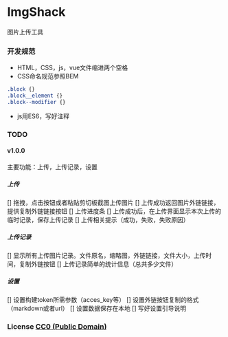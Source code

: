 # ImgShack

图片上传工具


### 开发规范

* HTML，CSS，js，vue文件缩进两个空格
* CSS命名规范参照BEM

```css
.block {}
.block__element {}
.block--modifier {}
```

* js用ES6，写好注释

### TODO

####  v1.0.0

主要功能：上传，上传记录，设置

##### 上传

[] 拖拽，点击按钮或者粘贴剪切板截图上传图片
[] 上传成功返回图片外链链接，提供复制外链链接按钮
[] 上传进度条
[] 上传成功后，在上传界面显示本次上传的临时记录，保存上传记录
[] 上传相关提示（成功，失败，失败原因）

##### 上传记录

[] 显示所有上传图片记录。文件原名，缩略图，外链链接，文件大小，上传时间，复制外链按钮
[] 上传记录简单的统计信息（总共多少文件）

##### 设置

[] 设置构建token所需参数（acces_key等）
[] 设置外链按钮复制的格式（markdown或者url）
[] 设置数据保存在本地
[] 写好设置引导说明



### License [CC0 (Public Domain)](LICENSE.md)


